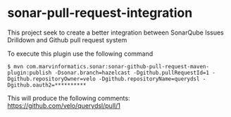 sonar-pull-request-integration
==============================

This project seek to create a better integration between SonarQube Issues Drilldown and Github pull request system

To execute this plugin use the following command

	$ mvn com.marvinformatics.sonar:sonar-github-pull-request-maven-plugin:publish -Dsonar.branch=hazelcast -Dgithub.pullRequestId=1 -Dgithub.repositoryOwner=velo -Dgithub.repositoryName=querydsl -Dgithub.oauth2=**********

This will produce the following comments:
https://github.com/velo/querydsl/pull/1